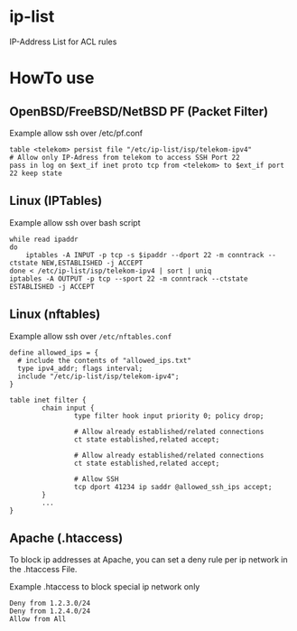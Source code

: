 # ip-list
IP-Address List for ACL rules

# HowTo use

## OpenBSD/FreeBSD/NetBSD PF (Packet Filter)

Example allow ssh over /etc/pf.conf
```
table <telekom> persist file "/etc/ip-list/isp/telekom-ipv4"
# Allow only IP-Adress from telekom to access SSH Port 22
pass in log on $ext_if inet proto tcp from <telekom> to $ext_if port 22 keep state
```

## Linux (IPTables)

Example allow ssh over bash script
```
while read ipaddr
do
	iptables -A INPUT -p tcp -s $ipaddr --dport 22 -m conntrack --ctstate NEW,ESTABLISHED -j ACCEPT
done < /etc/ip-list/isp/telekom-ipv4 | sort | uniq
iptables -A OUTPUT -p tcp --sport 22 -m conntrack --ctstate ESTABLISHED -j ACCEPT
```

## Linux (nftables)

Example allow ssh over ```/etc/nftables.conf```
```
define allowed_ips = {
  # include the contents of "allowed_ips.txt"
  type ipv4_addr; flags interval;
  include "/etc/ip-list/isp/telekom-ipv4";
}

table inet filter {
        chain input {
                type filter hook input priority 0; policy drop;
                
                # Allow already established/related connections
                ct state established,related accept;
                
                # Allow already established/related connections
                ct state established,related accept;
                
                # Allow SSH
                tcp dport 41234 ip saddr @allowed_ssh_ips accept;
        }
        ...
}
```

## Apache (.htaccess)

To block ip addresses at Apache, you can set a deny rule per ip network in the .htaccess File.

Example .htaccess to block special ip network only
```
Deny from 1.2.3.0/24
Deny from 1.2.4.0/24
Allow from All
```
